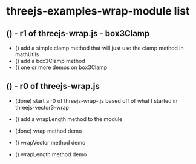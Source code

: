 # threejs-examples-wrap-module list

## () - r1 of threejs-wrap.js - box3Clamp
* () add a simple clamp method that will just use the clamp method in mathUtils
* () add a box3Clamp method
* () one or more demos on box3Clamp

## () - r0 of threejs-wrap.js
* (done) start a r0 of threejs-wrap-.js based off of what I started in threejs-vector3-wrap
* () add a wrapLength method to the module

* (done) wrap method demo
* () wrapVector method demo
* () wrapLength method demo


